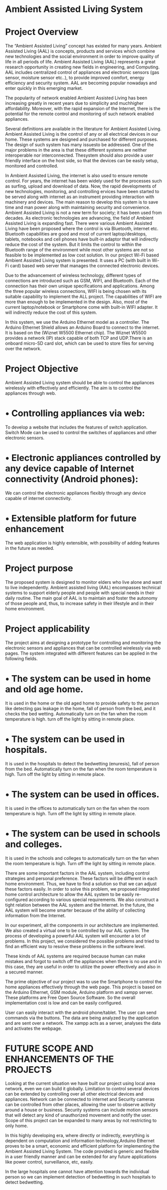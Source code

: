 # Ambient Assisted Living System
# Project Overview
  The “Ambient Assisted Living” concept has existed for many years. Ambient Assisted Living (AAL) is concepts, products and
services which combine new technologies and the social environment in order to improve quality of life in all periods of life. Ambient
Assisted Living (AAL) represents a great research opportunity in creating new fields in engineering, and Computing. AAL includes
centralized control of appliances and electronic sensors (gas sensor, moisture sensor etc..), to provide improved comfort, energy
efficiency and security system. AAL are becoming popular nowadays and enter quickly in this emerging market.

  The popularity of network enabled Ambient Assisted Living has been increasing greatly in recent years due to simplicity and muchhigher
affordability. Moreover, with the rapid expansion of the Internet, there is the potential for the remote control and monitoring of such
network enabled appliances. 

  Several definitions are available in the literature for Ambient Assisted Living. Ambient Assisted Living is the control of any or all
electrical devices in our home. These systems are designed and purchased for different purposes. The design of such system has many
issuesto be addressed. One of the major problems in the area is that these different systems are neither interoperable nor
interconnected. Thesystem should also provide a user friendly interface on the host side, so that the devices can be easily setup,
monitored and controlled.

  In Ambient Assisted Living, the internet is also used to ensure remote control. For years, the internet has been widely used for the
processes such as surfing, upload and download of data. Now, the rapid developments of new technologies, monitoring, and controlling 
ervices have been started to be served along with internet as an instrument providing interaction with machinery and devices. The main
reason to develop this system is to save time and man power along with maintaining security and convenience.
Ambient Assisted Living is not a new term for society; it has been used from decades. As electronic technologies are advancing, the
field of Ambient Assisted Living is expanding fast. There were various Ambient Assisted Living have been proposed where the control is
via Bluetooth, internet etc. Bluetooth capabilities are good and most of current laptop/desktops, tablets, notebooks and cell phones
have built-in adaptor that will indirectly reduce the cost of the system. But it limits the control to within the Bluetooth range of the
environment while most other systems are not so feasible to be implemented as low cost solution. In our project Wi-Fi based Ambient
Assisted Living system is presented. It uses a PC (with built in Wi-Fi card) based web server that manages the connected electronic
devices.

  Due to the advancement of wireless technology, different types of connections are introduced such as GSM, WIFI, and Bluetooth. Each of
the connection has their own unique specifications and applications. Among the three popular wireless connections,  WIFI is being chosen
with its suitable capability to implement the ALL project. The capabilities of WIFI are more than enough to be implemented in the
design. Also, most of the current laptop/notebook or Smartphone come with built-in WIFI adapter. It will indirectly reduce the cost of this system.


  In this system, we use the Arduino Ethernet model as a controller. The Arduino Ethernet Shield  allows an Arduino Board to connect to
the internet. It is based on the (Wiznet W5500 Ethernet chip). The Wiznet W5500 provides a network (IP) stack capable of both TCP and
UDP.There is an onboard micro-SD card slot, which can be used to store files for serving over the network.

# Project Objective
  Ambient Assisted Living system should be able to control the appliances wirelessly with effectively and efficiently. The aim is to
control the appliances through web.
# •	Controlling appliances via web:
To develop a website that includes the features of switch application. Switch Mode can be used to control the switches of appliances and
other electronic sensors.
# •	Electronic appliances controlled by any device capable of Internet connectivity (Android phones):
 We can control the electronic appliances flexibly through any device capable of internet connectivity.
# •	Extensible platform for future enhancement
The web application is highly extensible, with possibility of adding features in the future as needed.

# Project purpose
The proposed system is designed to monitor elders who live alone and want to live independently.
Ambient assisted living (AAL) encompasses technical systems to support elderly people and people with special needs in their daily routine. The main goal of AAL is to maintain and foster the autonomy of those people and, thus, to increase safety in their lifestyle and in their home environment.

# Project applicability
The project aims at designing a prototype for controlling and monitoring the electronic sensors and appliances that can be controlled
wirelessly via web pages.
The system integrated with different features can be applied in the following fields.
# •	The system can be used in home and old age home.
  It is used in the home or the old aged home to provide safety to the person like detecting gas leakage in the home, fall of person
from the bed, and it checks the bed wetting.  Automatically turn on the fan when the room temperature is high. turn off the light by
sitting in remote place.
# •	The system can be used in hospitals.
  It is used in the hospitals to detect the bedwetting (enuresis), fall of person from the bed. Automatically turn on the fan when the room temperature is high. Turn off the light by sitting in remote place.
# •	The system can be used in offices.
  It is used in the offices to automatically turn on the fan when the room temperature is high. Turn off the light by sitting in remote place.
# •	The system can be used in schools and colleges.
  It is used in the schools and colleges to automatically turn on the fan when the room temperature is high. Turn off  the light by
sitting in remote place.

  There are some important factors in the AAL system, including control strategies and personal preference. These factors will be
different in each home environment. Thus, we have to find a solution so that we can adjust these factors easily. In order to solve this
problem, we proposed integrated home control architecture to allow the AAL system to be easily re-configured according to various
special requirements. We also construct a tight relation between the AAL system and the Internet. In the future, the AAL system will
become smarter because of the ability of collecting information from the Internet.

  In our experiment, all the components in our architecture are implemented. We also created a virtual one to be controlled by our AAL
system. The process of developing a powerful AAL system will encounter a lot of problems. In this project, we considered the possible
problems and tried to find an efficient way to resolve these problems in the software level. 

  These kinds of AAL systems are required because human can make mistakes and forgot to switch off the appliances when there is no use
and in this case, they are useful in order to utilize the power effectively and also in a secured manner.

  The prime objective of our project was to use the Smartphone to control the home appliances effectively through the web page. This
project is based on the Arduino Ethernet, GSM module, Arduino platform and xampp server. These platforms are Free Open Source Software.
So the overall implementation cost is low and can be easily configured.

  User can easily interact with the android phone/tablet. The user can send commands via the buttons. The data are being analyzed by the
application and are sent over a network. The xampp acts as a server, analyses the data and activates the webpage.

# FUTURE SCOPE AND ENHANCEMENTS OF THE PROJECTS
  Looking at the current situation we have built our project using local area network, even we can build it globally. Limitation to
control several devices can be extended by controlling over all other electrical devices and appliances. Network can be connected to
internet and Security cameras can be controlled from other places, allowing the user to observe activity around a house or business.
Security systems can include motion sensors that will detect any kind of unauthorized movement and notify the user. Scope of this
project can be expanded to many areas by not restricting to only home.
  
  In this highly developing era, where directly or indirectly, everything is dependent on computation and information technology,Arduino
Ethernet proves to be a smart, economic and efficient platform for implementing the Ambient Assisted Living System. The code provided is
generic and flexible in a user friendly manner and can be extended for any future applications like power control, surveillance, etc,
easily. 

  In the large hospitals one cannot have attention towards the individual person so we can implement detection of bedwetting in such
hospitals to detect bedwetting.
